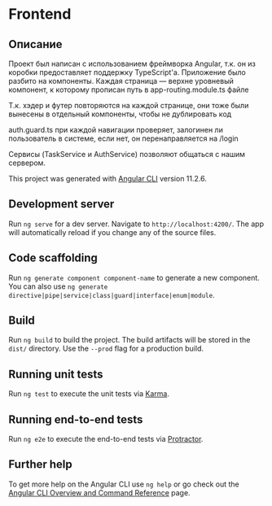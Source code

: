 # Frontend

## Описание

Проект был написан с использованием фреймворка Angular, т.к. он из коробки предоставляет поддержку TypeScript'а.
Приложение было разбито на компоненты. Каждая страница — верхне уровневый компонент, к которому прописан путь в
app-routing.module.ts файле

Т.к. хэдер и футер повторяются на каждой странице, они тоже были вынесены в отдельный компоненты, чтобы не дублировать
код

auth.guard.ts при каждой навигации проверяет, залогинен ли пользователь в системе, если нет, он перенаправляется на
/login

Сервисы (TaskService и AuthService) позволяют общаться с нашим сервером.

This project was generated with [Angular CLI](https://github.com/angular/angular-cli) version 11.2.6.

## Development server

Run `ng serve` for a dev server. Navigate to `http://localhost:4200/`. The app will automatically reload if you change
any of the source files.

## Code scaffolding

Run `ng generate component component-name` to generate a new component. You can also
use `ng generate directive|pipe|service|class|guard|interface|enum|module`.

## Build

Run `ng build` to build the project. The build artifacts will be stored in the `dist/` directory. Use the `--prod` flag
for a production build.

## Running unit tests

Run `ng test` to execute the unit tests via [Karma](https://karma-runner.github.io).

## Running end-to-end tests

Run `ng e2e` to execute the end-to-end tests via [Protractor](http://www.protractortest.org/).

## Further help

To get more help on the Angular CLI use `ng help` or go check out
the [Angular CLI Overview and Command Reference](https://angular.io/cli) page.
